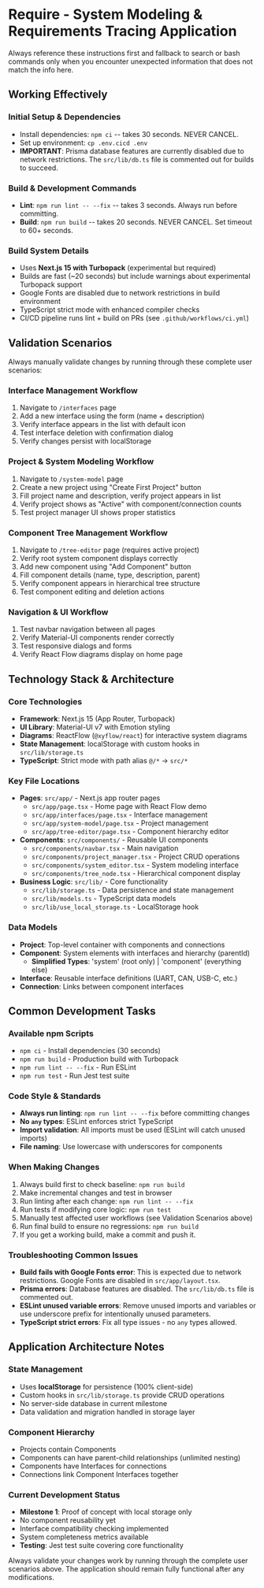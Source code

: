 # Require - System Modeling & Requirements Tracing Application

Always reference these instructions first and fallback to search or bash commands only when you encounter unexpected information that does not match the info here.

## Working Effectively

### Initial Setup & Dependencies

- Install dependencies: `npm ci` -- takes 30 seconds. NEVER CANCEL.
- Set up environment: `cp .env.cicd .env`
- **IMPORTANT**: Prisma database features are currently disabled due to network restrictions. The `src/lib/db.ts` file is commented out for builds to succeed.

### Build & Development Commands

- **Lint**: `npm run lint -- --fix` -- takes 3 seconds. Always run before committing.
- **Build**: `npm run build` -- takes 20 seconds. NEVER CANCEL. Set timeout to 60+ seconds.

### Build System Details

- Uses **Next.js 15 with Turbopack** (experimental but required)
- Builds are fast (~20 seconds) but include warnings about experimental Turbopack support
- Google Fonts are disabled due to network restrictions in build environment
- TypeScript strict mode with enhanced compiler checks
- CI/CD pipeline runs lint + build on PRs (see `.github/workflows/ci.yml`)

## Validation Scenarios

Always manually validate changes by running through these complete user scenarios:

### Interface Management Workflow

1. Navigate to `/interfaces` page
2. Add a new interface using the form (name + description)
3. Verify interface appears in the list with default icon
4. Test interface deletion with confirmation dialog
5. Verify changes persist with localStorage

### Project & System Modeling Workflow

1. Navigate to `/system-model` page
2. Create a new project using "Create First Project" button
3. Fill project name and description, verify project appears in list
4. Verify project shows as "Active" with component/connection counts
5. Test project manager UI shows proper statistics

### Component Tree Management Workflow

1. Navigate to `/tree-editor` page (requires active project)
2. Verify root system component displays correctly
3. Add new component using "Add Component" button
4. Fill component details (name, type, description, parent)
5. Verify component appears in hierarchical tree structure
6. Test component editing and deletion actions

### Navigation & UI Workflow

1. Test navbar navigation between all pages
2. Verify Material-UI components render correctly
3. Test responsive dialogs and forms
4. Verify React Flow diagrams display on home page

## Technology Stack & Architecture

### Core Technologies

- **Framework**: Next.js 15 (App Router, Turbopack)
- **UI Library**: Material-UI v7 with Emotion styling
- **Diagrams**: ReactFlow (`@xyflow/react`) for interactive system diagrams
- **State Management**: localStorage with custom hooks in `src/lib/storage.ts`
- **TypeScript**: Strict mode with path alias `@/*` → `src/*`

### Key File Locations

- **Pages**: `src/app/` - Next.js app router pages
  - `src/app/page.tsx` - Home page with React Flow demo
  - `src/app/interfaces/page.tsx` - Interface management
  - `src/app/system-model/page.tsx` - Project management
  - `src/app/tree-editor/page.tsx` - Component hierarchy editor
- **Components**: `src/components/` - Reusable UI components
  - `src/components/navbar.tsx` - Main navigation
  - `src/components/project_manager.tsx` - Project CRUD operations
  - `src/components/system_editor.tsx` - System modeling interface
  - `src/components/tree_node.tsx` - Hierarchical component display
- **Business Logic**: `src/lib/` - Core functionality
  - `src/lib/storage.ts` - Data persistence and state management
  - `src/lib/models.ts` - TypeScript data models
  - `src/lib/use_local_storage.ts` - LocalStorage hook

### Data Models

- **Project**: Top-level container with components and connections
- **Component**: System elements with interfaces and hierarchy (parentId)
  - **Simplified Types**: 'system' (root only) | 'component' (everything else)
- **Interface**: Reusable interface definitions (UART, CAN, USB-C, etc.)
- **Connection**: Links between component interfaces

## Common Development Tasks

### Available npm Scripts

- `npm ci` - Install dependencies (30 seconds)
- `npm run build` - Production build with Turbopack
- `npm run lint -- --fix` - Run ESLint
- `npm run test` - Run Jest test suite

### Code Style & Standards

- **Always run linting**: `npm run lint -- --fix` before committing changes
- **No `any` types**: ESLint enforces strict TypeScript
- **Import validation**: All imports must be used (ESLint will catch unused imports)
- **File naming**: Use lowercase with underscores for components

### When Making Changes

1. Always build first to check baseline: `npm run build`
2. Make incremental changes and test in browser
3. Run linting after each change: `npm run lint -- --fix`
4. Run tests if modifying core logic: `npm run test`
5. Manually test affected user workflows (see Validation Scenarios above)
6. Run final build to ensure no regressions: `npm run build`
7. If you get a working build, make a commit and push it.

### Troubleshooting Common Issues

- **Build fails with Google Fonts error**: This is expected due to network restrictions. Google Fonts are disabled in `src/app/layout.tsx`.
- **Prisma errors**: Database features are disabled. The `src/lib/db.ts` file is commented out.
- **ESLint unused variable errors**: Remove unused imports and variables or use underscore prefix for intentionally unused parameters.
- **TypeScript strict errors**: Fix all type issues - no `any` types allowed.

## Application Architecture Notes

### State Management

- Uses **localStorage** for persistence (100% client-side)
- Custom hooks in `src/lib/storage.ts` provide CRUD operations
- No server-side database in current milestone
- Data validation and migration handled in storage layer

### Component Hierarchy

- Projects contain Components
- Components can have parent-child relationships (unlimited nesting)
- Components have Interfaces for connections
- Connections link Component Interfaces together

### Current Development Status

- **Milestone 1**: Proof of concept with local storage only
- No component reusability yet
- Interface compatibility checking implemented
- System completeness metrics available
- **Testing**: Jest test suite covering core functionality

Always validate your changes work by running through the complete user scenarios above. The application should remain fully functional after any modifications.
